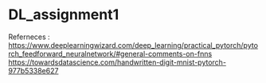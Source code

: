 # DL_assignment1

Referneces : https://www.deeplearningwizard.com/deep_learning/practical_pytorch/pytorch_feedforward_neuralnetwork/#general-comments-on-fnns
https://towardsdatascience.com/handwritten-digit-mnist-pytorch-977b5338e627
